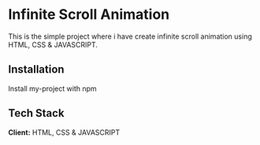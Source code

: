 

# Infinite Scroll Animation

This is the simple project where i have create infinite scroll animation using HTML, CSS & JAVASCRIPT.


## Installation

Install my-project with npm

    
## Tech Stack

**Client:** HTML, CSS & JAVASCRIPT



